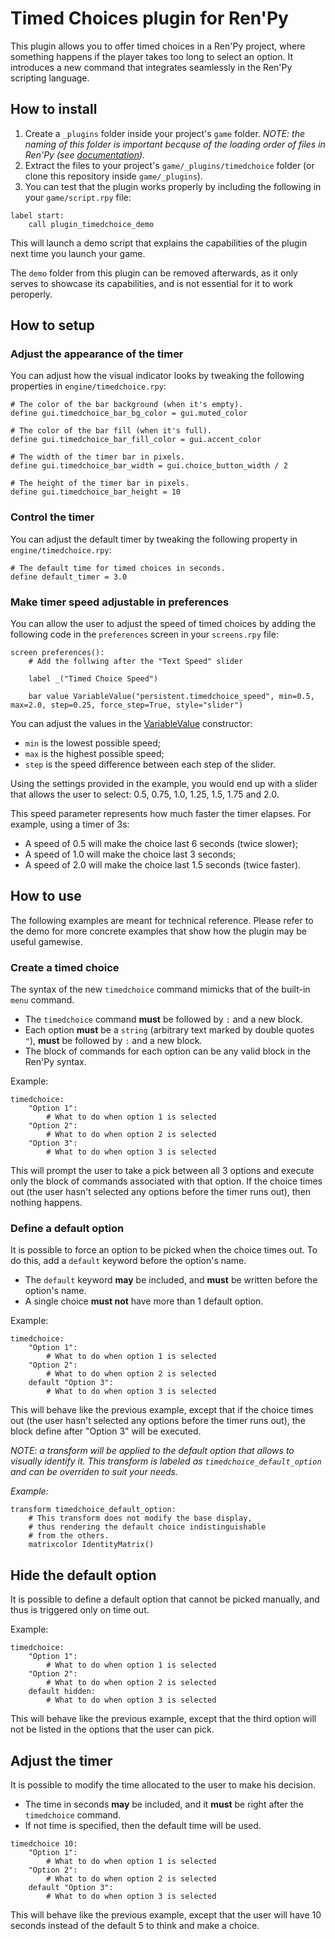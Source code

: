 # Timed Choices plugin for Ren'Py

This plugin allows you to offer timed choices in a Ren'Py project, where something happens if the player takes too long to select an option. It introduces a new command that integrates seamlessly in the Ren'Py scripting language.

## How to install

1. Create a `_plugins` folder inside your project's `game` folder. *NOTE: the naming of this folder is important becquse of the loading order of files in Ren'Py (sее [documentation](https://www.renpy.org/doc/html/lifecycle.html#early-phase)).*
2. Extract the files to your project's `game/_plugins/timedchoice` folder (or clone this repository inside `game/_plugins`).
3. You can test that the plugin works properly by including the following in your `game/script.rpy` file:

```rpy
label start:
    call plugin_timedchoice_demo
```

This will launch a demo script that explains the capabilities of the plugin next time you launch your game.

The `demo` folder from this plugin can be removed afterwards, as it only serves to showcase its capabilities, and is not essential for it to work peroperly.

## How to setup

### Adjust the appearance of the timer

You can adjust how the visual indicator looks by tweaking the following properties in `engine/timedchoice.rpy`:

```rpy
# The color of the bar background (when it's empty).
define gui.timedchoice_bar_bg_color = gui.muted_color

# The color of the bar fill (when it's full).
define gui.timedchoice_bar_fill_color = gui.accent_color

# The width of the timer bar in pixels.
define gui.timedchoice_bar_width = gui.choice_button_width / 2

# The height of the timer bar in pixels.
define gui.timedchoice_bar_height = 10
```

### Control the timer

You can adjust the default timer by tweaking the following property in `engine/timedchoice.rpy`:

```rpy
# The default time for timed choices in seconds.
define default_timer = 3.0
```

### Make timer speed adjustable in preferences

You can allow the user to adjust the speed of timed choices by adding the following code in the `preferences` screen in your `screens.rpy` file:

```rpy
screen preferences():
    # Add the follwing after the "Text Speed" slider

    label _("Timed Choice Speed")

    bar value VariableValue("persistent.timedchoice_speed", min=0.5, max=2.0, step=0.25, force_step=True, style="slider")
```

You can adjust the values in the [VariableValue](https://www.renpy.org/doc/html/screen_actions.html#VariableValue) constructor:

- `min` is the lowest possible speed;
- `max` is the highest possible speed;
- `step` is the speed difference between each step of the slider.

Using the settings provided in the example, you would end up with a slider that allows the user to select: 0.5, 0.75, 1.0, 1.25, 1.5, 1.75 and 2.0.

This speed parameter represents how much faster the timer elapses. For example, using a timer of 3s:

- A speed of 0.5 will make the choice last 6 seconds (twice slower);
- A speed of 1.0 will make the choice last 3 seconds;
- A speed of 2.0 will make the choice last 1.5 seconds (twice faster).

## How to use

The following examples are meant for technical reference. Please refer to the demo for more concrete examples that show how the plugin may be useful gamewise.

### Create a timed choice

The syntax of the new `timedchoice` command mimicks that of the built-in `menu` command.

- The `timedchoice` command **must** be followed by `:` and a new block.
- Each option **must** be a `string` (arbitrary text marked by double quotes `"`), **must** be followed by `:` and a new block.
- The block of commands for each option can be any valid block in the Ren'Py syntax.

Example:

```rpy
timedchoice:
    "Option 1":
        # What to do when option 1 is selected
    "Option 2":
        # What to do when option 2 is selected
    "Option 3":
        # What to do when option 3 is selected
```

This will prompt the user to take a pick between all 3 options and execute only the block of commands associated with that option. If the choice times out (the user hasn't selected any options before the timer runs out), then nothing happens.

### Define a default option

It is possible to force an option to be picked when the choice times out. To do this, add a `default` keyword before the option's name.

- The `default` keyword **may** be included, and **must** be written before the option's name.
- A single choice **must not** have more than 1 default option.

Example:

```rpy
timedchoice:
    "Option 1":
        # What to do when option 1 is selected
    "Option 2":
        # What to do when option 2 is selected
    default "Option 3":
        # What to do when option 3 is selected
```

This will behave like the previous example, except that if the choice times out (the user hasn't selected any options before the timer runs out), the block define after "Option 3" will be executed.

*NOTE: a transform will be applied to the default option that allows to visually identify it. This transform is labeled as `timedchoice_default_option` and can be overriden to suit your needs.*

*Example:*

```rpy
transform timedchoice_default_option:
    # This transform does not modify the base display,
    # thus rendering the default choice indistinguishable
    # from the others.
    matrixcolor IdentityMatrix()
```

## Hide the default option

It is possible to define a default option that cannot be picked manually, and thus is triggered only on time out.

Example:

```rpy
timedchoice:
    "Option 1":
        # What to do when option 1 is selected
    "Option 2":
        # What to do when option 2 is selected
    default hidden:
        # What to do when option 3 is selected
```

This will behave like the previous example, except that the third option will not be listed in the options that the user can pick.

## Adjust the timer

It is possible to modify the time allocated to the user to make his decision.

- The time in seconds **may** be included, and it **must** be right after the `timedchoice` command.
- If not time is specified, then the default time will be used.

```rpy
timedchoice 10:
    "Option 1":
        # What to do when option 1 is selected
    "Option 2":
        # What to do when option 2 is selected
    default "Option 3":
        # What to do when option 3 is selected
```

This will behave like the previous example, except that the user will have 10 seconds instead of the default 5 to think and make a choice.
